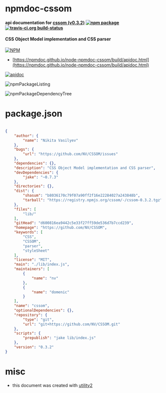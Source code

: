 # npmdoc-cssom

#### api documentation for  [cssom (v0.3.2)](https://github.com/NV/CSSOM)  [![npm package](https://img.shields.io/npm/v/npmdoc-cssom.svg?style=flat-square)](https://www.npmjs.org/package/npmdoc-cssom) [![travis-ci.org build-status](https://api.travis-ci.org/npmdoc/node-npmdoc-cssom.svg)](https://travis-ci.org/npmdoc/node-npmdoc-cssom)

#### CSS Object Model implementation and CSS parser

[![NPM](https://nodei.co/npm/cssom.png?downloads=true&downloadRank=true&stars=true)](https://www.npmjs.com/package/cssom)

- [https://npmdoc.github.io/node-npmdoc-cssom/build/apidoc.html](https://npmdoc.github.io/node-npmdoc-cssom/build/apidoc.html)

[![apidoc](https://npmdoc.github.io/node-npmdoc-cssom/build/screenCapture.buildCi.browser.%252Ftmp%252Fbuild%252Fapidoc.html.png)](https://npmdoc.github.io/node-npmdoc-cssom/build/apidoc.html)

![npmPackageListing](https://npmdoc.github.io/node-npmdoc-cssom/build/screenCapture.npmPackageListing.svg)

![npmPackageDependencyTree](https://npmdoc.github.io/node-npmdoc-cssom/build/screenCapture.npmPackageDependencyTree.svg)



# package.json

```json

{
    "author": {
        "name": "Nikita Vasilyev"
    },
    "bugs": {
        "url": "https://github.com/NV/CSSOM/issues"
    },
    "dependencies": {},
    "description": "CSS Object Model implementation and CSS parser",
    "devDependencies": {
        "jake": "~0.7.3"
    },
    "directories": {},
    "dist": {
        "shasum": "b8036170c79f07a90ff2f16e22284027a243848b",
        "tarball": "https://registry.npmjs.org/cssom/-/cssom-0.3.2.tgz"
    },
    "files": [
        "lib/"
    ],
    "gitHead": "d600816ea9442c5e33f27ff59de536d7b7ccd239",
    "homepage": "https://github.com/NV/CSSOM",
    "keywords": [
        "CSS",
        "CSSOM",
        "parser",
        "styleSheet"
    ],
    "license": "MIT",
    "main": "./lib/index.js",
    "maintainers": [
        {
            "name": "nv"
        },
        {
            "name": "domenic"
        }
    ],
    "name": "cssom",
    "optionalDependencies": {},
    "repository": {
        "type": "git",
        "url": "git+https://github.com/NV/CSSOM.git"
    },
    "scripts": {
        "prepublish": "jake lib/index.js"
    },
    "version": "0.3.2"
}
```



# misc
- this document was created with [utility2](https://github.com/kaizhu256/node-utility2)
